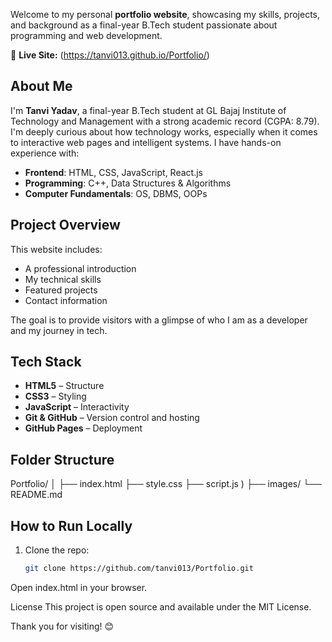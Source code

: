 
Welcome to my personal **portfolio website**, showcasing my skills, projects, and background as a final-year B.Tech student passionate about programming and web development.

🔗 **Live Site:** (https://tanvi013.github.io/Portfolio/)

## About Me

I'm **Tanvi Yadav**, a final-year B.Tech student at GL Bajaj Institute of Technology and Management with a strong academic record (CGPA: 8.79). I'm deeply curious about how technology works, especially when it comes to interactive web pages and intelligent systems. I have hands-on experience with:

- **Frontend**: HTML, CSS, JavaScript, React.js
- **Programming**: C++, Data Structures & Algorithms
- **Computer Fundamentals**: OS, DBMS, OOPs

##  Project Overview

This website includes:
- A professional introduction
- My technical skills
- Featured projects
- Contact information

The goal is to provide visitors with a glimpse of who I am as a developer and my journey in tech.

##  Tech Stack

- **HTML5** – Structure
- **CSS3** – Styling
- **JavaScript** – Interactivity
- **Git & GitHub** – Version control and hosting
- **GitHub Pages** – Deployment

##  Folder Structure

Portfolio/
│
├── index.html 
├── style.css 
├── script.js )
├── images/ 
└── README.md 


##  How to Run Locally

1. Clone the repo:
   ```bash
   git clone https://github.com/tanvi013/Portfolio.git
Open index.html in your browser.

 License
This project is open source and available under the MIT License.



Thank you for visiting! 😊





